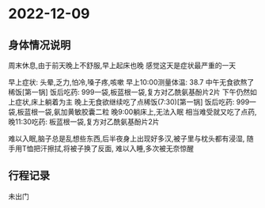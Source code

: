 # 2022-12-09
## 身体情况说明
周末休息,由于前天晚上不舒服,早上起床也晚
感觉这天是症状最严重的一天

早上症状: 头晕,乏力,怕冷,嗓子疼,咳嗽
早上10:00测量体温: 38.7
中午无食欲熬了稀饭[第一锅]
饭后吃药: 999一袋,板蓝根一袋,复方对乙酰氨基酚片2片
下午仍然如上症状,床上躺着为主
晚上无食欲继续吃了点稀饭(7:30)[第一锅]
饭后吃药: 999一袋,板蓝根一袋,氨加黄敏胶囊二粒
晚9:00躺床上,无法入眠
相当难受就又吃了点药,晚11:30吃药: 板蓝根一袋,复方对乙酰氨基酚片2片

难以入眠,脑子总是乱想些东西,后半夜身上出现好多汉,被子里与枕头都有浸湿,
随手用T恤把汗擦拭,将被子换了反面,
难以入睡,多次被无奈惊醒

## 行程记录
未出门
